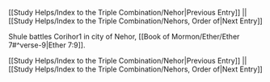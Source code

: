 [[Study Helps/Index to the Triple Combination/Nehor|Previous Entry]]  ||  [[Study Helps/Index to the Triple Combination/Nehors, Order of|Next Entry]]

 Shule battles Corihor1 in city of Nehor, [[Book of Mormon/Ether/Ether 7#^verse-9|Ether 7:9]].

[[Study Helps/Index to the Triple Combination/Nehor|Previous Entry]]  ||  [[Study Helps/Index to the Triple Combination/Nehors, Order of|Next Entry]]
